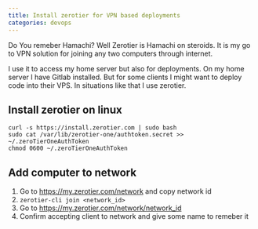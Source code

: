 ```yaml
---
title: Install zerotier for VPN based deployments
categories: devops
---
```


Do You remeber Hamachi? Well Zerotier is Hamachi on steroids. It is my go to VPN solution for joining any two computers through internet.

I use it to access my home server but also for deployments. On my home server I have Gitlab installed. But for some clients I might want to deploy code into their VPS. In situations like that I use zerotier.

## Install zerotier on linux

```shell
curl -s https://install.zerotier.com | sudo bash
sudo cat /var/lib/zerotier-one/authtoken.secret >> ~/.zeroTierOneAuthToken
chmod 0600 ~/.zeroTierOneAuthToken
```

## Add computer to network
1. Go to <https://my.zerotier.com/network> and copy network id
2. `zerotier-cli join <network_id>`
3. Go to <https://my.zerotier.com/network/network_id>
4. Confirm accepting client to network and give some name to remeber it
